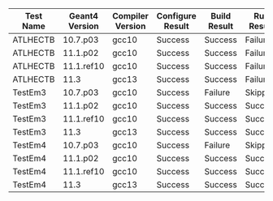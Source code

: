 | Test Name | Geant4 Version | Compiler Version | Configure Result | Build Result  | Run Result   |
|-----------|----------------|------------------|------------------|--------------|--------------|
| ATLHECTB | 10.7.p03 | gcc10 | Success | Success | Failure |
| ATLHECTB | 11.1.p02 | gcc10 | Success | Success | Failure |
| ATLHECTB | 11.1.ref10 | gcc10 | Success | Success | Failure |
| ATLHECTB | 11.3 | gcc13 | Success | Success | Failure |
| TestEm3 | 10.7.p03 | gcc10 | Success | Failure | Skipped |
| TestEm3 | 11.1.p02 | gcc10 | Success | Success | Success |
| TestEm3 | 11.1.ref10 | gcc10 | Success | Success | Success |
| TestEm3 | 11.3 | gcc13 | Success | Success | Success |
| TestEm4 | 10.7.p03 | gcc10 | Success | Failure | Skipped |
| TestEm4 | 11.1.p02 | gcc10 | Success | Success | Success |
| TestEm4 | 11.1.ref10 | gcc10 | Success | Success | Success |
| TestEm4 | 11.3 | gcc13 | Success | Success | Success |

